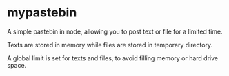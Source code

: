 # mypastebin

A simple pastebin in node, allowing you to post text or file for a limited time.

Texts are stored in memory while files are stored in temporary directory.

A global limit is set for texts and files, to avoid filling memory or hard drive space.
